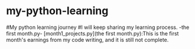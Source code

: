 # my-python-learning
#My python learning journey
#I will keep sharing my learning process.
-the first month.py-
[month1_projects.py](the first month.py):This is the first month's earnings from my code writing, and it is still not complete.
